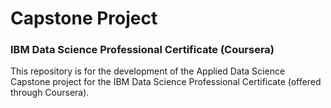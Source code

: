 # Capstone Project
### IBM Data Science Professional Certificate (Coursera)
This repository is for the development of the Applied Data Science Capstone project for the IBM Data Science Professional Certificate (offered through Coursera).
